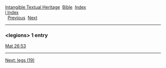 [Intangible Textual Heritage](../../index)  [Bible](../index) 
[Index](index)   
[l Index](_l_)  
  [Previous](c06717)  [Next](c06719) 

------------------------------------------------------------------------

### &lt;legions&gt; 1 entry

[Mat 26:53](../kjv/mat026.htm#053)  

------------------------------------------------------------------------

[Next: legs (19)](c06719)
